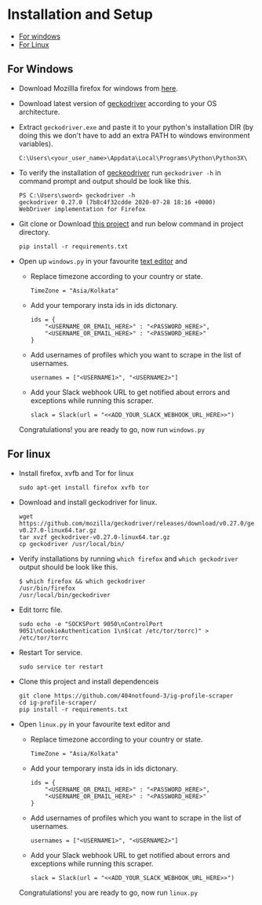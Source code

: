 # Installation and Setup
* [For windows](##For-Windows)
* [For Linux](##For-Linux)

## For Windows

* Download Mozillla firefox for windows from [here]().

* Download latest version of [geckodriver](https://github.com/mozilla/geckodriver/releases) according to your OS architecture.

* Extract `geckodriver.exe` and paste it to your python's installation DIR (by doing this we don't have to add an extra PATH to windows environment variables).
    ```
    C:\Users\<your_user_name>\Appdata\Local\Programs\Python\Python3X\
    ```

* To verify the installation of [geckeodriver](https://github.com/mozilla/geckodriver/releases) run `geckodriver -h` in command prompt and output should be look like this.
    ```
    PS C:\Users\sword> geckodriver -h
    geckodriver 0.27.0 (7b8c4f32cdde 2020-07-28 18:16 +0000)
    WebDriver implementation for Firefox
    ```

* Git clone or Download [this project](https://github.com/404notfound-3/ig-profile-scraper) and run below command in project directory.
    ```
    pip install -r requirements.txt
    ```

* Open up `windows.py` in your favourite [text editor](https://github.com/404notfound-3/rpad) and
    * Replace timezone according to your country or state.
        ```
        TimeZone = "Asia/Kolkata"
        ```
    * Add your temporary insta ids in ids dictonary.
        ```
        ids = {
            "<USERNAME_OR_EMAIL_HERE>" : "<PASSWORD_HERE>",
            "<USERNAME_OR_EMAIL_HERE>" : "<PASSWORD_HERE>"
        }
        ```
    * Add usernames of profiles which you want to scrape in the list of usernames.
        ```
        usernames = ["<USERNAME1>", "<USERNAME2>"]
        ```
    * Add your Slack webhook URL to get notified about errors and exceptions while running this scraper.
        ```
        slack = Slack(url = "<<ADD_YOUR_SLACK_WEBHOOK_URL_HERE>>")
        ```
    Congratulations! you are ready to go, now run `windows.py`

## For linux
* Install firefox, xvfb and Tor for linux
    ```
    sudo apt-get install firefox xvfb tor
    ```
* Download and install geckodriver for linux.
    ```
    wget https://github.com/mozilla/geckodriver/releases/download/v0.27.0/geckodriver-v0.27.0-linux64.tar.gz
    tar xvzf geckodriver-v0.27.0-linux64.tar.gz
    cp geckodriver /usr/local/bin/
    ```
* Verify installations by running `which firefox` and `which geckodriver` output should be look like this.
    ```
    $ which firefox && which geckodriver
    /usr/bin/firefox
    /usr/local/bin/geckodriver
    ```
* Edit torrc file.
    ```
    sudo echo -e "SOCKSPort 9050\nControlPort 9051\nCookieAuthentication 1\n$(cat /etc/tor/torrc)" > /etc/tor/torrc
    ```
* Restart Tor service.
    ```
    sudo service tor restart
    ```
* Clone this project and install dependenceis
    ```
    git clone https://github.com/404notfound-3/ig-profile-scraper
    cd ig-profile-scraper/
    pip install -r requirements.txt
    ```
* Open `linux.py` in your favourite text editor and

    * Replace timezone according to your country or state.
        ```
        TimeZone = "Asia/Kolkata"
        ```
    * Add your temporary insta ids in ids dictonary.
        ```
        ids = {
            "<USERNAME_OR_EMAIL_HERE>" : "<PASSWORD_HERE>",
            "<USERNAME_OR_EMAIL_HERE>" : "<PASSWORD_HERE>"
        }
        ```
    * Add usernames of profiles which you want to scrape in the list of usernames.
        ```
        usernames = ["<USERNAME1>", "<USERNAME2>"]
        ```

    * Add your Slack webhook URL to get notified about errors and exceptions while running this scraper.
        ```
        slack = Slack(url = "<<ADD_YOUR_SLACK_WEBHOOK_URL_HERE>>")
        ```
    Congratulations! you are ready to go, now run `linux.py`

